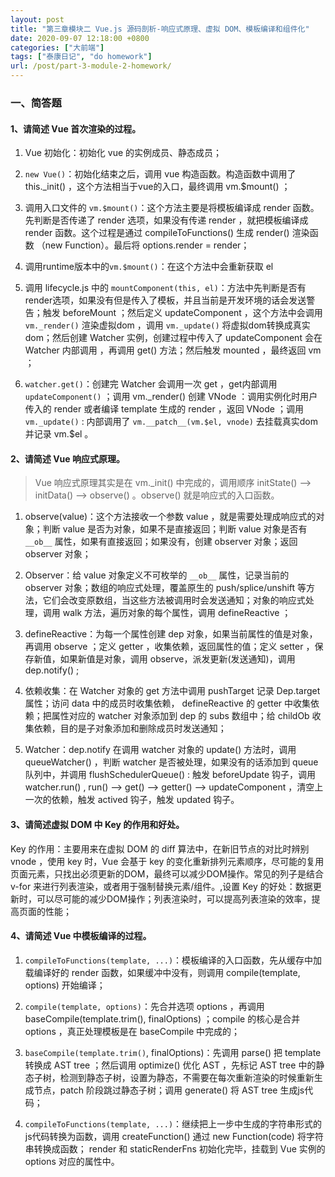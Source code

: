 ```yaml
---
layout: post
title: "第三章模块二 Vue.js 源码剖析-响应式原理、虚拟 DOM、模板编译和组件化"
date: 2020-09-07 12:18:00 +0800
categories: ["大前端"]
tags: ["泰康日记", "do homework"]
url: /post/part-3-module-2-homework/
---
```


### 一、简答题

#### 1、请简述 Vue 首次渲染的过程。

1. Vue 初始化：初始化 vue 的实例成员、静态成员；

2. `new Vue()`：初始化结束之后，调用 vue 构造函数。构造函数中调用了 this._init() ，这个方法相当于vue的入口，最终调用 vm.$mount() ；

3. 调用入口文件的 `vm.$mount()`：这个方法主要是将模板编译成 render 函数。先判断是否传递了 render 选项，如果没有传递 render ，就把模板编译成 render 函数。这个过程是通过 compileToFunctions() 生成 render() 渲染函数 （new Function）。最后将 options.render = render；

4. 调用runtime版本中的`vm.$mount()`：在这个方法中会重新获取 el

5. 调用 lifecycle.js 中的 `mountComponent(this, el)`：方法中先判断是否有render选项，如果没有但是传入了模板，并且当前是开发环境的话会发送警告；触发 beforeMount ；然后定义 updateComponent ，这个方法中会调用 `vm._render()` 渲染虚拟dom ，调用 `vm._update()` 将虚拟dom转换成真实dom；然后创建 Watcher 实例，创建过程中传入了 updateComponent 会在 Watcher 内部调用 ，再调用 get() 方法；然后触发 mounted ，最终返回 vm ；

6. `watcher.get()`：创建完 Watcher 会调用一次 get ，get内部调用 `updateComponent()` ；调用 vm._render() 创建 VNode ：调用实例化时用户传入的 render 或者编译 template 生成的 render ，返回 VNode ；调用 `vm._update()` : 内部调用了 `vm.__patch__(vm.$el, vnode)` 去挂载真实dom 并记录 vm.$el 。

#### 2、请简述 Vue 响应式原理。

> Vue 响应式原理其实是在 vm._init() 中完成的，调用顺序 initState() --> initData() --> observe() 。observe() 就是响应式的入口函数。

1. observe(value)：这个方法接收一个参数 value ，就是需要处理成响应式的对象；判断 value 是否为对象，如果不是直接返回；判断 value 对象是否有 `__ob__` 属性，如果有直接返回；如果没有，创建 observer 对象；返回 observer 对象；

2. Observer：给 value 对象定义不可枚举的 `__ob__` 属性，记录当前的 observer 对象；数组的响应式处理，覆盖原生的 push/splice/unshift 等方法，它们会改变原数组，当这些方法被调用时会发送通知；对象的响应式处理，调用 walk 方法，遍历对象的每个属性，调用 defineReactive ；

3. defineReactive：为每一个属性创建 dep 对象，如果当前属性的值是对象，再调用 observe ；定义 getter ，收集依赖，返回属性的值；定义 setter ，保存新值，如果新值是对象，调用 observe，派发更新(发送通知)，调用 dep.notify() ;

4. 依赖收集：在 Watcher 对象的 get 方法中调用 pushTarget 记录 Dep.target 属性；访问 data 中的成员时收集依赖， defineReactive 的 getter 中收集依赖；把属性对应的 watcher 对象添加到 dep 的 subs 数组中；给 childOb 收集依赖，目的是子对象添加和删除成员时发送通知；

5. Watcher：dep.notify 在调用 watcher 对象的 update() 方法时，调用 queueWatcher() ，判断 watcher 是否被处理，如果没有的话添加到 queue 队列中，并调用 flushSchedulerQueue() : 触发 beforeUpdate 钩子，调用 watcher.run() , run() --> get() --> getter() --> updateComponent ，清空上一次的依赖，触发 actived 钩子，触发 updated 钩子。

#### 3、请简述虚拟 DOM 中 Key 的作用和好处。

Key 的作用：主要用来在虚拟 DOM 的 diff 算法中，在新旧节点的对比时辨别 vnode ，使用 key 时，Vue 会基于 key 的变化重新排列元素顺序，尽可能的复用页面元素，只找出必须更新的DOM，最终可以减少DOM操作。常见的列子是结合 v-for 来进行列表渲染，或者用于强制替换元素/组件。,设置 Key 的好处：数据更新时，可以尽可能的减少DOM操作；列表渲染时，可以提高列表渲染的效率，提高页面的性能；

#### 4、请简述 Vue 中模板编译的过程。

1. `compileToFunctions(template, ...)`：模板编译的入口函数，先从缓存中加载编译好的 render 函数，如果缓冲中没有，则调用 compile(template, options) 开始编译；

2. `compile(template, options)`：先合并选项 options ，再调用 baseCompile(template.trim(), finalOptions) ；compile 的核心是合并 options ，真正处理模板是在 baseCompile 中完成的；

3. `baseCompile(template.trim()`, finalOptions)：先调用 parse() 把 template 转换成 AST tree ；然后调用 optimize() 优化 AST ，先标记 AST tree 中的静态子树，检测到静态子树，设置为静态，不需要在每次重新渲染的时候重新生成节点，patch 阶段跳过静态子树；调用 generate() 将 AST tree 生成js代码；

4. `compileToFunctions(template, ...)`：继续把上一步中生成的字符串形式的js代码转换为函数，调用 createFunction() 通过 new Function(code) 将字符串转换成函数； render 和 staticRenderFns 初始化完毕，挂载到 Vue 实例的 options 对应的属性中。

